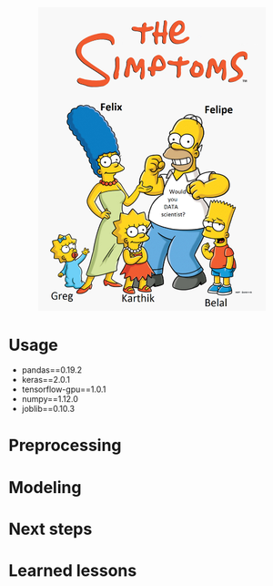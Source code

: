  <p align="center"><img src="the_simptoms.png" width="400"></p>

# Usage

- pandas==0.19.2
- keras==2.0.1
- tensorflow-gpu==1.0.1
- numpy==1.12.0
- joblib==0.10.3

# Preprocessing

# Modeling

# Next steps

# Learned lessons